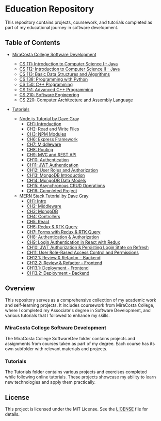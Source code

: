# Education Repository

This repository contains projects, coursework, and tutorials completed as part of my educational journey in software development.

## Table of Contents

- [MiraCosta College Software Development](MiraCosta%20College%20SoftwareDev)
  - [CS 111: Introduction to Computer Science I - Java](MiraCosta%20College%20SoftwareDev/CS%20111%20JAVA%20I)
  - [CS 112: Introduction to Computer Science II - Java](MiraCosta%20College%20SoftwareDev/CS%20112%20JAVA%20II)
  - [CS 113: Basic Data Structures and Algorithms](MiraCosta%20College%20SoftwareDev/CS%20113%20Data%20Struc%20&%20Algorythms)
  - [CS 138: Programming with Python](MiraCosta%20College%20SoftwareDev/CS%20138%20Python)
  - [CS 150: C++ Programming](MiraCosta%20College%20SoftwareDev/CS%20150%20C++%20I)
  - [CS 151: Advanced C++ Programming](MiraCosta%20College%20SoftwareDev/CS%20151%20C++%20II)
  - [CS 210: Software Engineering](MiraCosta%20College%20SoftwareDev/CS%20210%20Software%20Engineering)
  - [CS 220: Computer Architecture and Assembly Language](MiraCosta%20College%20SoftwareDev/CS%20220%20Comp%20Arch%20-%20Assem%20Lang)

- [Tutorials](Tutorials)
  - [Node.js Tutorial by Dave Gray](Tutorials/NodeJS.tut)
    - [CH1: Introduction](Tutorials/NodeJS.tut/CH01.Intro)
    - [CH2: Read and Write Files](Tutorials/NodeJS.tut/CH02.ReadWrite)
    - [CH3: NPM Modules](Tutorials/NodeJS.tut/CH03.NPMModules)
    - [CH6: Express Framework](Tutorials/NodeJS.tut/CH06.Express)
    - [CH7: Middleware](Tutorials/NodeJS.tut/CH07.Middleware)
    - [CH8: Routing](Tutorials/NodeJS.tut/CH08.Routing)
    - [CH9: MVC and REST API](Tutorials/NodeJS.tut/CH09.MVCRestAPI)
    - [CH10: Authentication](Tutorials/NodeJS.tut/CH10.Authentication)
    - [CH11: JWT Authentication](Tutorials/NodeJS.tut/CH11.JWTAuth)
    - [CH12: User Roles and Authorization](Tutorials/NodeJS.tut/CH12.UserRolesAuth)
    - [CH13: MongoDB Introduction](Tutorials/NodeJS.tut/CH13.MongoDBIntro)
    - [CH14: MongoDB Data Models](Tutorials/NodeJS.tut/CH14.MongoDBDataModels)
    - [CH15: Asynchronous CRUD Operations](Tutorials/NodeJS.tut/CH15.AsyncCRUDOperations)
    - [CH16: Completed Project](Tutorials/NodeJS.tut/CH16.Completed)
  - [MERN Stack Tutorial by Dave Gray](Tutorials/MERN.tut)
    - [CH1: Intro](Tutorials/MERN.tut/CH01.Intro)
    - [CH2: Middleware](Tutorials/MERN.tut/CH02.Middleware)
    - [CH3: MongoDB](Tutorials/MERN.tut/CH03.MongoDB)
    - [CH4: Controllers](Tutorials/MERN.tut/CH04.Controllers)
    - [CH5: React](Tutorials/MERN.tut/CH05.React)
    - [CH6: Redux & RTK Query](Tutorials/MERN.tut/CH06.Redux%20&%20RTK%20Query)
    - [CH7: Forms with Redux & RTK Query](Tutorials/MERN.tut/CH07.Forms%20with%20Redux%20&%20RTK%20Query)
    - [CH8: Authentication & Authorization](Tutorials/MERN.tut/CH08.Authentication%20&%20Authorization)
    - [CH9: Login Authentication in React with Redux](Tutorials/MERN.tut/CH09.Login%20Authentication%20in%20React%20with%20Redux)
    - [CH10: JWT Authorization & Persisting Login State on Refresh](Tutorials/MERN.tut/CH10.JWT%20Authorization%20&%20Persisting%20Login%20State%20on%20Refresh)
    - [CH11: User Role-Based Access Control and Permissions](Tutorials/MERN.tut/CH11.User%20Role-Based%20Access%20Control%20and%20Permissions)
    - [CH12.1: Review & Refactor - Backend](Tutorials/MERN.tut/CH12.1.Review%20&%20Refactor%20-%20backend)
    - [CH12.2: Review & Refactor - Frontend](Tutorials/MERN.tut/CH12.2.Review%20&%20Refactor%20-%20frontend)
    - [CH13.1: Deployment - Frontend](Tutorials/MERN.tut/CH13.1.Deployment%20-%20frontend)
    - [CH13.2: Deployment - Backend](Tutorials/MERN.tut/CH13.2.Deployment%20-%20backend)


## Overview

This repository serves as a comprehensive collection of my academic work and self-learning projects. It includes coursework from MiraCosta College, where I completed my Associate's degree in Software Development, and various tutorials that I followed to enhance my skills.

### MiraCosta College Software Development

The MiraCosta College SoftwareDev folder contains projects and assignments from courses taken as part of my degree. Each course has its own subfolder with relevant materials and projects.

### Tutorials

The Tutorials folder contains various projects and exercises completed while following online tutorials. These projects showcase my ability to learn new technologies and apply them practically.

## License

This project is licensed under the MIT License. See the [LICENSE](LICENSE) file for details.
